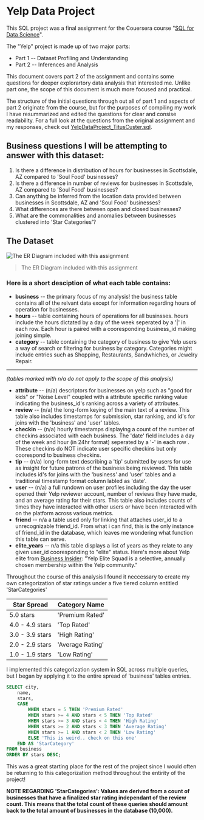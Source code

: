 # Yelp Data Project

This SQL project was a final assignment for the Couersera course "[SQL for Data Science](https://www.coursera.org/account/accomplishments/verify/K93FFFBPQ9AC)". 

The "Yelp" project is made up of two major parts:
+ Part 1 -- Dataset Profiling and Understanding
+ Part 2 -- Inferences and Analysis

This document covers part 2 of the assignment and contains some questions for deeper explorartory data analysis that interested me. Unlike part one, the scope of this document is much more focused and practical. 

The structure of the initial questions through out all of part 1 and aspects of part 2 originate from the course, but for the purposes of compiling my work I have resummarized and edited the questions for clear and consise readability. For a full look at the questions from the original assignment and my responses, check out [YelpDataProject_TitusCuster.sql](https://github.com/tituslcuster/SQL/blob/main/YelpDataProject_TitusCuster.sql).

## Business questions I will be attempting to answer with this dataset:
1. Is there a difference in distribution of hours for businesses in Scottsdale, AZ compared to 'Soul Food' businesses?
2. Is there a difference in number of reviews for businesses in Scottsdale, AZ compared to 'Soul Food' businesses?
3. Can anything be inferred from the location data provided between businesses in Scottsdale, AZ and 'Soul Food' businesses?
4. What differences are there between open and closed businesses?
5. What are the commonalities and anomalies between businesses clustered into 'Star Categories'?

## The Dataset
![The ER Diagram included with this assignment](https://i.imgur.com/2y8nPne.png)
> The ER Diagram included with this assignment

### Here is a short desciption of what each table contains:
+ **business** -- the primary focus of my analysis! the business table contains all of the relvant data except for information regarding hours of operation for businesses.
+ **hours** -- table containing hours of operations for all businsses. hours include the hours dictated by a day of the week seperated by a '|' in each row. Each hour is paired with a cooresponding business_id making joining simple.
+ **category** -- table containing the category of business to give Yelp users a way of search or filtering for business by category. Categories might include entries such as Shopping, Restaurants, Sandwhiches, or Jewelry Repair.

-------
*(tables marked with n/a do not apply to the scope of this analysis)*

+ **attribute** -- (n/a) descriptors for businesses on yelp such as "good for kids" or "Noise Level" coupled with a attribute specific ranking value indicating the business_id's ranking across a variety of attributes.
+ **review** -- (n/a) the long-form keying of the main text of a review. This table also includes timestamps for submission, star ranking, and id's for joins with the 'business' and 'user' tables.
+ **checkin** -- (n/a) hourly timestamps displaying a count of the number of checkins associated with each business. The 'date' field includes a day of the week and hour (in 24hr format) seperated by a '-' in each row . These checkins do NOT indicate user specific checkins but only coorespond to business checkins.
+ **tip** -- (n/a) long-form text describing a 'tip' submitted by users for use as insight for future patrons of the business being reviewed. This table includes id's for joins with the 'business' and 'user' tables and a traditional timestamp format column labled as 'date'.
+ **user** -- (n/a) a full rundown on user profiles including the day the user opened their Yelp reviewer account, number of reviews they have made, and an average rating for their stars. This table also includes counts of times they have interacted with other users or have been interacted with on the platform across various metrics.
+ **friend** -- n/a a table used only for linking that attaches user_id to a unrecognizable friend_id. From what i can find, this is the only instance of friend_id in the database, which leaves me wondering what function this table can serve.
+ **elite_years** -- n/a this table displays a list of years as they relate to any given user_id cooresponding to "elite" status. Here's more about Yelp elite from [Business Insider](https://www.businessinsider.com/guides/tech/how-to-become-yelp-elite?op=1): "Yelp Elite Squad is a selective, annually chosen membership within the Yelp community."




<!--
The following is a test and is currently commented out:

column name|column name|
-----------|-----------|
element    |      value|
element    |      value|
element    |      value|
-->

Throughout the course of this analysis I found it neccessary to create my own categorization of star ratings under a five tiered column entitled 'StarCategories'
<!--
```
5.0 stars = 'Premium Rated'
4.0 - 4.9 stars = 'Top Rated'
3.0 - 3.9 stars = 'High Rating'
2.0 - 2.9 stars = 'Average Rating'
1.0 - 1.9 stars = 'Low Rating'
```
-->
**Star Spread** |**Category Name**    |
----------------|---------------------|
5.0 stars       |      'Premium Rated'|
4.0 - 4.9 stars |          'Top Rated'|
3.0 - 3.9 stars |        'High Rating'|
2.0 - 2.9 stars |     'Average Rating'|
1.0 - 1.9 stars |         'Low Rating'|


I implemented this categorization system in SQL across multiple queries, but I began by applying it to the entire spread of 'business' tables entries.
```sql
SELECT city,
	name,
	stars,
	CASE
        WHEN stars = 5 THEN 'Premium Rated'
        WHEN stars >= 4 AND stars < 5 THEN 'Top Rated'
        WHEN stars >= 3 AND stars < 4 THEN 'High Rating'
        WHEN stars >= 2 AND stars < 3 THEN 'Average Rating'
        WHEN stars >= 1 AND stars < 2 THEN 'Low Rating'
        ELSE 'This is weird.. check on this one'
    END AS 'StarCategory'
FROM business
ORDER BY stars DESC;
```

This was a great starting place for the rest of the project since I would often be returning to this categorization method throughout the entirity of the project!

**NOTE REGARDING 'StarCategories': Values are derived from a count of businesses that have a finalized star rating independant of the review count. This means that the total count of these queries should amount back to the total amount of businesses in the database (10,000).**
